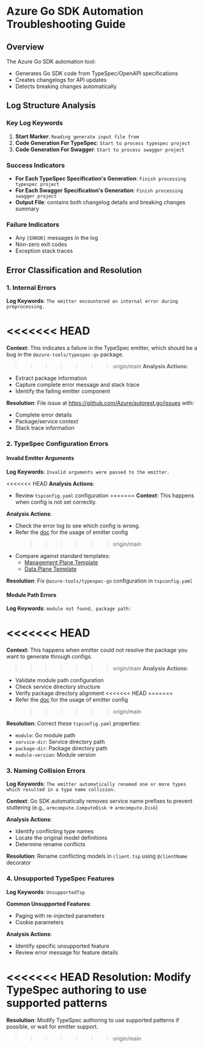# Azure Go SDK Automation Troubleshooting Guide

## Overview

The Azure Go SDK automation tool:

- Generates Go SDK code from TypeSpec/OpenAPI specifications
- Creates changelogs for API updates
- Detects breaking changes automatically

## Log Structure Analysis

### Key Log Keywords

1. **Start Marker**: `Reading generate input file from`
2. **Code Generation For TypeSpec**: `Start to process typespec project`
3. **Code Generation For Swagger**: `Start to process swagger project`

### Success Indicators

- **For Each TypeSpec Specification's Generation**: `Finish processing typespec project`
- **For Each Swagger Specification's Generation**: `Finish processing swagger project`
- **Output File**: contains both changelog details and breaking changes summary

### Failure Indicators

- Any `[ERROR]` messages in the log
- Non-zero exit codes
- Exception stack traces

## Error Classification and Resolution

### 1. Internal Errors

**Log Keywords**: `The emitter encountered an internal error during preprocessing.`

<<<<<<< HEAD
=======
**Context**: This indicates a failure in the TypeSpec emitter, which should be a bug in the `@azure-tools/typespec-go` package.

>>>>>>> origin/main
**Analysis Actions**:

- Extract package information
- Capture complete error message and stack trace
- Identify the failing emitter component

**Resolution**: File issue at https://github.com/Azure/autorest.go/issues with:

- Complete error details
- Package/service context
- Stack trace information

### 2. TypeSpec Configuration Errors

#### Invalid Emitter Arguments

**Log Keywords**: `Invalid arguments were passed to the emitter.`

<<<<<<< HEAD
**Analysis Actions**:

- Review `tspconfig.yaml` configuration
=======
**Context**: This happens when config is not set correctly.

**Analysis Actions**:

- Check the error log to see which config is wrong.
- Refer the [doc](https://azure.github.io/typespec-azure/docs/emitters/clients/typespec-go/reference/emitter/#emitter-options) for the usage of emitter config
>>>>>>> origin/main
- Compare against standard templates:
  - [Management Plane Template](https://github.com/Azure/azure-rest-api-specs/blob/a8f97793186c7680c62519da238c6d07a20f2023/specification/contosowidgetmanager/Contoso.Management/tspconfig.yaml#L35)
  - [Data Plane Template](https://github.com/Azure/azure-rest-api-specs/blob/a8f97793186c7680c62519da238c6d07a20f2023/specification/contosowidgetmanager/Contoso.WidgetManager/tspconfig.yaml#L41)

**Resolution**: Fix `@azure-tools/typespec-go` configuration in `tspconfig.yaml`

#### Module Path Errors

**Log Keywords**: `module not found, package path:`

<<<<<<< HEAD
=======
**Context**: This happens when emitter could not resolve the package you want to generate through configs.

>>>>>>> origin/main
**Analysis Actions**:

- Validate module path configuration
- Check service directory structure
- Verify package directory alignment
<<<<<<< HEAD
=======
- Refer the [doc](https://azure.github.io/typespec-azure/docs/emitters/clients/typespec-go/reference/emitter/#emitter-options) for the usage of emitter config
>>>>>>> origin/main

**Resolution**: Correct these `tspconfig.yaml` properties:

- `module`: Go module path
- `service-dir`: Service directory path
- `package-dir`: Package directory path
- `module-version`: Module version

### 3. Naming Collision Errors

**Log Keywords**: `The emitter automatically renamed one or more types which resulted in a type name collision.`

**Context**: Go SDK automatically removes service name prefixes to prevent stuttering (e.g., `armcompute.ComputeDisk` → `armcompute.Disk`)

**Analysis Actions**:

- Identify conflicting type names
- Locate the original model definitions
- Determine rename conflicts

**Resolution**: Rename conflicting models in `client.tsp` using `@clientName` decorator

### 4. Unsupported TypeSpec Features

**Log Keywords**: `UnsupportedTsp`

**Common Unsupported Features**:

- Paging with re-injected parameters
- Cookie parameters

**Analysis Actions**:

- Identify specific unsupported feature
- Review error message for feature details

<<<<<<< HEAD
**Resolution**: Modify TypeSpec authoring to use supported patterns
=======
**Resolution**: Modify TypeSpec authoring to use supported patterns if possible, or wait for emitter support.
>>>>>>> origin/main
